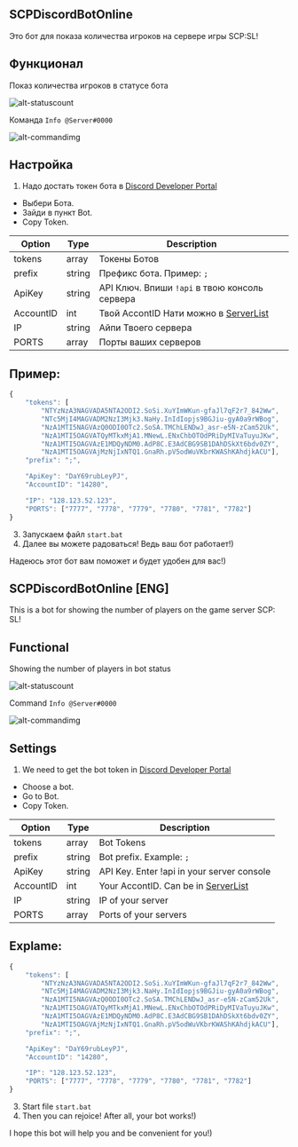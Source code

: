 SCPDiscordBotOnline
---------------------

Это бот для показа количества игроков на сервере игры SCP:SL!

Функционал
---------------------

Показ количества игроков в статусе бота

![alt-statuscount](https://kindtech.ru/img/github/Count.png)

Команда `Info @Server#0000`

![alt-commandimg](https://kindtech.ru/img/github/command.png)

Настройка
---------------------
1. Надо достать токен бота в [Discord Developer Portal](https://discordapp.com/developers/applications)
 * Выбери Бота.
 * Зайди в пункт Bot.
 * Copy Token.

| Option | Type | Description |
| ------ | ------ | ------ |
| tokens | array | Токены Ботов |
| prefix | string | Префикс бота. Пример: `;` |
| ApiKey | string | API Ключ. Впиши `!api` в твою консоль сервера |
| AccountID | int | Твой AccontID Нати можно в [ServerList](https://servers.scpslgame.com/) |
| IP | string | Айпи Твоего сервера |
| PORTS | array | Порты ваших серверов |
## Пример:
```js
{
    "tokens": [
        "NTYzNzA3NAGVADA5NTA2ODI2.SoSi.XuYImWKun-gfaJl7qF2r7_842Ww",
        "NTc5MjI4MAGVADM2NzI3Mjk3.NaHy.InIdIopjs9BGJiu-gyA0a9rWBog",
        "NzA1MTI5NAGVAzQ0ODI0OTc2.SoSA.TMChLENDwJ_asr-e5N-zCam52Uk",
        "NzA1MTI5OAGVATQyMTkxMjA1.MNewL.ENxChbOTOdPRiDyMIVaTuyuJKw",
        "NzA1MTI5OAGVAzE1MDQyNDM0.AdР8С.E3AdCBG9SB1DAhDSkXt6bdv0ZY",
        "NzA1MTI5OAGVAjMzNjIxNTQ1.GnaRh.pV5odWuVKbrKWAShKAhdjkACU"],
    "prefix": ";",

    "ApiKey": "DaY69rubLeyPJ",
    "AccountID": "14280",

    "IP": "128.123.52.123",
    "PORTS": ["7777", "7778", "7779", "7780", "7781", "7782"]
}
```
3. Запускаем файл `start.bat`
4. Далее вы можете радоваться! Ведь ваш бот работает!)

Надеюсь этот бот вам поможет и будет удобен для вас!)


SCPDiscordBotOnline [ENG]
---------------------

This is a bot for showing the number of players on the game server SCP: SL!

Functional
---------------------

Showing the number of players in bot status

![alt-statuscount](https://kindtech.ru/img/github/Count.png)

Command `Info @Server#0000`

![alt-commandimg](https://kindtech.ru/img/github/command.png)

Settings
---------------------
1. We need to get the bot token in [Discord Developer Portal](https://discordapp.com/developers/applications)
 * Choose a bot.
 * Go to Bot.
 * Copy Token.
 

| Option | Type | Description |
| ------ | ------ | ------ |
| tokens | array | Bot Tokens |
| prefix | string | Bot prefix. Example: `;` |
| ApiKey | string | API Key. Enter !api in your server console |
| AccountID | int | Your AccontID. Can be in [ServerList](https://servers.scpslgame.com/) |
| IP | string | IP of your server |
| PORTS | array | Ports of your servers |
## Explame:
```js
{
    "tokens": [
        "NTYzNzA3NAGVADA5NTA2ODI2.SoSi.XuYImWKun-gfaJl7qF2r7_842Ww",
        "NTc5MjI4MAGVADM2NzI3Mjk3.NaHy.InIdIopjs9BGJiu-gyA0a9rWBog",
        "NzA1MTI5NAGVAzQ0ODI0OTc2.SoSA.TMChLENDwJ_asr-e5N-zCam52Uk",
        "NzA1MTI5OAGVATQyMTkxMjA1.MNewL.ENxChbOTOdPRiDyMIVaTuyuJKw",
        "NzA1MTI5OAGVAzE1MDQyNDM0.AdР8С.E3AdCBG9SB1DAhDSkXt6bdv0ZY",
        "NzA1MTI5OAGVAjMzNjIxNTQ1.GnaRh.pV5odWuVKbrKWAShKAhdjkACU"],
    "prefix": ";",

    "ApiKey": "DaY69rubLeyPJ",
    "AccountID": "14280",

    "IP": "128.123.52.123",
    "PORTS": ["7777", "7778", "7779", "7780", "7781", "7782"]
}
```
3. Start file `start.bat`
4. Then you can rejoice! After all, your bot works!)

I hope this bot will help you and be convenient for you!)
